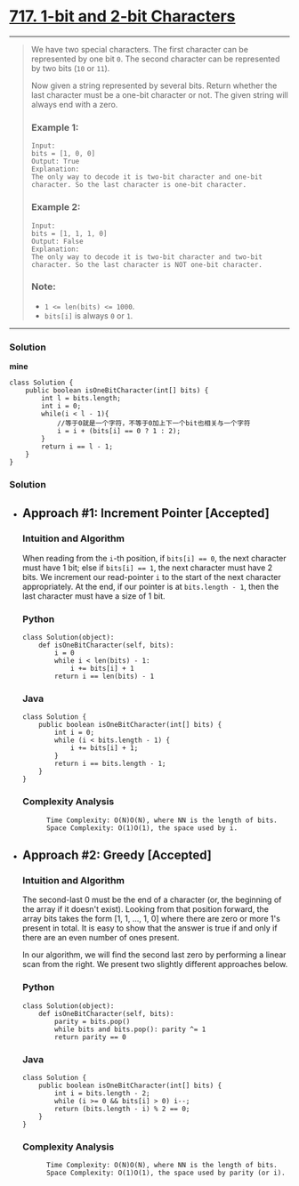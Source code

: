 # [717. 1-bit and 2-bit Characters](https://leetcode.com/problems/1-bit-and-2-bit-characters/description/)
---

> We have two special characters. The first character can be represented by one bit `0`. The second character can be represented by two bits (`10` or `11`).
>
> Now given a string represented by several bits. Return whether the last character must be a one-bit character or not. The given string will always end with a zero.
>
> ### Example 1:
> ```
> Input:
> bits = [1, 0, 0]
> Output: True
> Explanation:
> The only way to decode it is two-bit character and one-bit character. So the last character is one-bit character.
> ```
>
> ### Example 2:
> ```
> Input:
> bits = [1, 1, 1, 0]
> Output: False
> Explanation:
> The only way to decode it is two-bit character and two-bit character. So the last character is NOT one-bit character.
> ```
>
> ### Note:
> * `1 <= len(bits) <= 1000`.
> * `bits[i]` is always `0` or `1`.

---

### Solution
**mine**
```
class Solution {
    public boolean isOneBitCharacter(int[] bits) {
        int l = bits.length;
        int i = 0;
        while(i < l - 1){
            //等于0就是一个字符，不等于0加上下一个bit也相关与一个字符
            i = i + (bits[i] == 0 ? 1 : 2);
        }
        return i == l - 1;
    }
}
```

### Solution

* ## Approach #1: Increment Pointer [Accepted]

    ### Intuition and Algorithm

    When reading from the `i`-th position, if `bits[i] == 0`, the next character must have 1 bit; else if `bits[i] == 1`, the next character must have 2 bits. We increment our read-pointer `i` to the start of the next character appropriately. At the end, if our pointer is at `bits.length - 1`, then the last character must have a size of 1 bit.

    ### Python
    ```
    class Solution(object):
        def isOneBitCharacter(self, bits):
            i = 0
            while i < len(bits) - 1:
                i += bits[i] + 1
            return i == len(bits) - 1
    ```

    ### Java
    ```
    class Solution {
        public boolean isOneBitCharacter(int[] bits) {
            int i = 0;
            while (i < bits.length - 1) {
                i += bits[i] + 1;
            }
            return i == bits.length - 1;
        }
    }
    ```
    ### Complexity Analysis
            Time Complexity: O(N)O(N), where NN is the length of bits.
            Space Complexity: O(1)O(1), the space used by i.


* ## Approach #2: Greedy [Accepted]

    ### Intuition and Algorithm

    The second-last 0 must be the end of a character (or, the beginning of the array if it doesn't exist). Looking from that position forward, the array bits takes the form [1, 1, ..., 1, 0] where there are zero or more 1's present in total. It is easy to show that the answer is true if and only if there are an even number of ones present.

    In our algorithm, we will find the second last zero by performing a linear scan from the right. We present two slightly different approaches below.

    ### Python
    ```
    class Solution(object):
        def isOneBitCharacter(self, bits):
            parity = bits.pop()
            while bits and bits.pop(): parity ^= 1
            return parity == 0
    ```
    ### Java
    ```
    class Solution {
        public boolean isOneBitCharacter(int[] bits) {
            int i = bits.length - 2;
            while (i >= 0 && bits[i] > 0) i--;
            return (bits.length - i) % 2 == 0;
        }
    }
    ```
    ### Complexity Analysis
            Time Complexity: O(N)O(N), where NN is the length of bits.
            Space Complexity: O(1)O(1), the space used by parity (or i).
